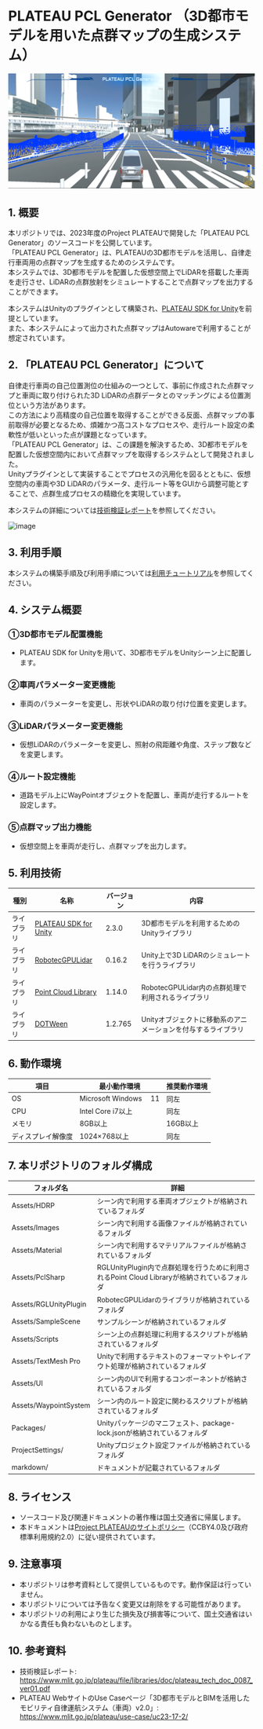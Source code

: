 # PLATEAU PCL Generator （3D都市モデルを用いた点群マップの生成システム）

![概要](./markdown/images/intro.png) 

## 1. 概要 
本リポジトリでは、2023年度のProject PLATEAUで開発した「PLATEAU PCL Generator」のソースコードを公開しています。  
「PLATEAU PCL Generator」は、PLATEAUの3D都市モデルを活用し、自律走行車両用の点群マップを生成するためのシステムです。  
本システムでは、3D都市モデルを配置した仮想空間上でLiDARを搭載した車両を走行させ、LiDARの点群放射をシミュレートすることで点群マップを出力することができます。

本システムはUnityのプラグインとして構築され、[PLATEAU SDK for Unity](https://github.com/Project-PLATEAU/PLATEAU-SDK-for-Unity)を前提としています。  
また、本システムによって出力された点群マップはAutowareで利用することが想定されています。

## 2. 「PLATEAU PCL Generator」について
自律走行車両の自己位置測位の仕組みの一つとして、事前に作成された点群マップと車両に取り付けられた3D LiDARの点群データとのマッチングによる位置測位という方法があります。  
この方法により高精度の自己位置を取得することができる反面、点群マップの事前取得が必要となるため、煩雑かつ高コストなプロセスや、走行ルート設定の柔軟性が低いといった点が課題となっています。  
「PLATEAU PCL Generator」は、この課題を解決するため、3D都市モデルを配置した仮想空間内において点群マップを取得するシステムとして開発されました。  
Unityプラグインとして実装することでプロセスの汎用化を図るとともに、仮想空間内の車両や3D LiDARのパラメータ、走行ルート等をGUIから調整可能とすることで、点群生成プロセスの精緻化を実現しています。  

本システムの詳細については[技術検証レポート](https://www.mlit.go.jp/plateau/file/libraries/doc/plateau_tech_doc_0087_ver01.pdf)を参照してください。

![image](https://github.com/Project-PLATEAU/PLATEAU-PointCloud-Generator/assets/79615787/75f33738-989f-4222-9a20-934fc6c2f180)

## 3. 利用手順
本システムの構築手順及び利用手順については[利用チュートリアル](https://project-plateau.github.io/PLATEAU-PointCloud-Generator/)を参照してください。

## 4. システム概要
### ①3D都市モデル配置機能
- PLATEAU SDK for Unityを用いて、3D都市モデルをUnityシーン上に配置します。

### ②車両パラメーター変更機能
- 車両のパラメーターを変更し、形状やLiDARの取り付け位置を変更します。

### ③LiDARパラメーター変更機能
- 仮想LiDARのパラメーターを変更し、照射の飛距離や角度、ステップ数などを変更します。

### ④ルート設定機能
- 道路モデル上にWayPointオブジェクトを配置し、車両が走行するルートを設定します。

### ⑤点群マップ出力機能
- 仮想空間上を車両が走行し、点群マップを出力します。


## 5. 利用技術

| 種別              | 名称   | バージョン | 内容 |
| ----------------- | --------|-------------|-----------------------------|
| ライブラリ       | [PLATEAU SDK for Unity](https://project-plateau.github.io/PLATEAU-SDK-for-Unity/) | 2.3.0 | 3D都市モデルを利用するためのUnityライブラリ |
| ライブラリ      | [RobotecGPULidar](https://github.com/RobotecAI/RobotecGPULidar) | 0.16.2 | Unity上で3D LiDARのシミュレートを行うライブラリ |
| ライブラリ      | [Point Cloud Library](https://github.com/PointCloudLibrary/pcl) | 1.14.0 | RobotecGPULidar内の点群処理で利用されるライブラリ |
| ライブラリ      | [DOTWeen](https://dotween.demigiant.com/) | 1.2.765 | Unityオブジェクトに移動系のアニメーションを付与するライブラリ |


## 6. 動作環境 <!-- 動作環境についての仕様を記載ください。 -->
| 項目               | 最小動作環境                                                                                                                                                                                                                                                                                                                                    | 推奨動作環境                   | 
| ------------------ | ----------------------------------------------------------------------------------------------------------------------------------------------------------------------------------------------------------------------------------------------------------------------------------------------------------------------------------------------- | ------------------------------ | 
| OS                 | Microsoft Windows    　11                                                                                                                                                                                                                                                                                                                  |  同左 | 
| CPU                | Intel Core i7以上                                                                                                                                                                                                                                                                                                                               | 同左              | 
| メモリ             | 8GB以上                                                                                                                                                                                                                                                                                                                                         | 16GB以上                        | 
| ディスプレイ解像度 | 1024×768以上                                                                                                                                                                                                                                                                                                                                    |  同左                   | 

## 7. 本リポジトリのフォルダ構成 <!-- 本GitHub上のソースファイルの構成を記載ください。 -->
| フォルダ名 |　詳細 |
|-|-|
| Assets/HDRP | シーン内で利用する車両オブジェクトが格納されているフォルダ |
| Assets/Images | シーン内で利用する画像ファイルが格納されているフォルダ |
| Assets/Material | シーン内で利用するマテリアルファイルが格納されているフォルダ |
| Assets/PclSharp | RGLUnityPlugin内で点群処理を行うために利用されるPoint Cloud Libraryが格納されているフォルダ |
| Assets/RGLUnityPlugin | RobotecGPULidarのライブラリが格納されているフォルダ |
| Assets/SampleScene | サンプルシーンが格納されているフォルダ |
| Assets/Scripts | シーン上の点群処理に利用するスクリプトが格納されているフォルダ |
| Assets/TextMesh Pro | Unityで利用するテキストのフォーマットやレイアウト処理が格納されているフォルダ |
| Assets/UI | シーン内のUIで利用するコンポーネントが格納されているフォルダ |
| Assets/WaypointSystem | シーン内のルート設定に関わるスクリプトが格納されているフォルダ |
| Packages/ | Unityパッケージのマニフェスト、package-lock.jsonが格納されているフォルダ |
| ProjectSettings/ | Unityプロジェクト設定ファイルが格納されているフォルダ |
| markdown/ | ドキュメントが記載されているフォルダ |


## 8. ライセンス

- ソースコード及び関連ドキュメントの著作権は国土交通省に帰属します。
- 本ドキュメントは[Project PLATEAUのサイトポリシー](https://www.mlit.go.jp/plateau/site-policy/)（CCBY4.0及び政府標準利用規約2.0）に従い提供されています。

## 9. 注意事項

- 本リポジトリは参考資料として提供しているものです。動作保証は行っていません。
- 本リポジトリについては予告なく変更又は削除をする可能性があります。
- 本リポジトリの利用により生じた損失及び損害等について、国土交通省はいかなる責任も負わないものとします。

## 10. 参考資料
- 技術検証レポート: https://www.mlit.go.jp/plateau/file/libraries/doc/plateau_tech_doc_0087_ver01.pdf
- PLATEAU WebサイトのUse Caseページ「3D都市モデルとBIMを活用したモビリティ自律運航システム（車両）v2.0」: https://www.mlit.go.jp/plateau/use-case/uc23-17-2/
